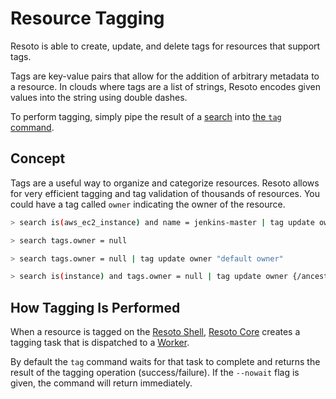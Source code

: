 # Resource Tagging

Resoto is able to create, update, and delete tags for resources that support tags.

Tags are key-value pairs that allow for the addition of arbitrary metadata to a resource. In clouds where tags are a list of strings, Resoto encodes given values into the string using double dashes.

To perform tagging, simply pipe the result of a [search](../search/index.md) into [the `tag` command](../../reference/cli/tag/index.md).

## Concept

Tags are a useful way to organize and categorize resources. Resoto allows for very efficient tagging and tag validation of thousands of resources. You could have a tag called `owner` indicating the owner of the resource.

```bash title="Tag resource with an owner"
> search is(aws_ec2_instance) and name = jenkins-master | tag update owner jenkins
```

```bash title="Find resources that are missing the owner tag"
> search tags.owner = null
```

```bash title="Tag all resources missing the owner tag with a default owner"
> search tags.owner = null | tag update owner "default owner"
```

```bash title="Tag all instances missing the owner tag with an owner that corresponds to the account name"
> search is(instance) and tags.owner = null | tag update owner {/ancestors.account.reported.name}
```

## How Tagging Is Performed

When a resource is tagged on the [Resoto Shell](../components/shell.md), [Resoto Core](../components/core.md) creates a tagging task that is dispatched to a [Worker](../components/worker.md).

By default the `tag` command waits for that task to complete and returns the result of the tagging operation (success/failure). If the `--nowait` flag is given, the command will return immediately.
